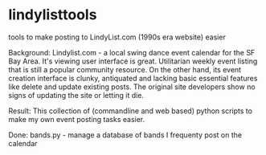 # lindylisttools
tools to make posting to LindyList.com (1990s era website) easier

Background:
Lindylist.com - a local swing dance event calendar for the SF Bay Area.
It's viewing user interface is great. Utilitarian weekly event listing that is still a popular community resource.
On the other hand, its event creation interface is clunky, antiquated and lacking basic essential features like delete and update existing posts.
The original site developers show no signs of updating the site or letting it die.

Result:
This collection of (commandline and web based) python scripts to make my own event posting tasks easier.

Done:
bands.py - manage a database of bands I frequenty post on the calendar



